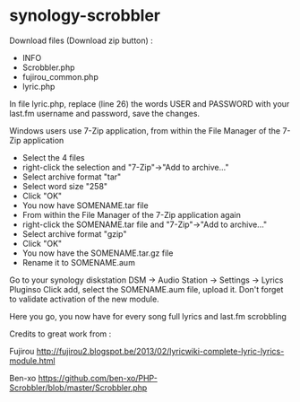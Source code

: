 # synology-scrobbler

Download files (Download zip button) :
- INFO
- Scrobbler.php
- fujirou_common.php
- lyric.php

In file lyric.php, replace (line 26) the words USER and PASSWORD with your last.fm username and password, save the changes.

Windows users use 7-Zip application, from within the File Manager of the 7-Zip application
- Select the 4 files
- right-click the selection and "7-Zip"->"Add to archive..."
- Select archive format "tar"
- Select word size "258"
- Click "OK"
- You now have SOMENAME.tar file
- From within the File Manager of the 7-Zip application again
- right-click the SOMENAME.tar file and "7-Zip"->"Add to archive..."
- Select archive format "gzip"
- Click "OK"
- You now have the SOMENAME.tar.gz file
- Rename it to SOMENAME.aum

Go to your synology diskstation DSM -> Audio Station -> Settings -> Lyrics Pluginso
Click add, select the SOMENAME.aum file, upload it.
Don't forget to validate activation of the new module.

Here you go, you now have for every song full lyrics and last.fm scrobbling

Credits to great work from :

Fujirou http://fujirou2.blogspot.be/2013/02/lyricwiki-complete-lyric-lyrics-module.html

Ben-xo https://github.com/ben-xo/PHP-Scrobbler/blob/master/Scrobbler.php
